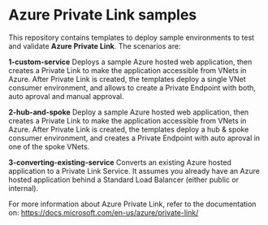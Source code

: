# Azure Private Link samples

This repository contains templates to deploy sample environments to test and validate **Azure Private Link**. The scenarios are:

**1-custom-service**
Deploys a sample Azure hosted web application, then creates a Private Link to make the application accessible from VNets in Azure. After Private Link is created, the templates deploy a single VNet consumer environment, and allows to create a Private Endpoint with both, auto aproval and manual approval.

**2-hub-and-spoke**
Deploy a sample Azure hosted web application, then creates a Private Link to make the application accessible from VNets in Azure. After Private Link is created, the templates deploy a hub & spoke consumer environment, and creates a Private Endpoint with auto aproval in one of the spoke VNets.

**3-converting-existing-service**
Converts an existing Azure hosted application to a Private Link Service. It assumes you already have an Azure hosted application behind a Standard Load Balancer (either public or internal).

For more information about Azure Private Link, refer to the documentation on: https://docs.microsoft.com/en-us/azure/private-link/
